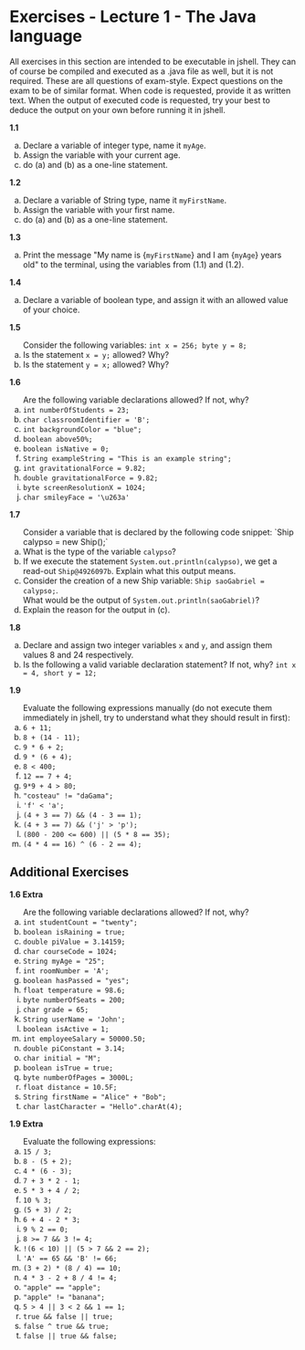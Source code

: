 # Exercises - Lecture 1 - The Java language
All exercises in this section are intended to be executable in jshell. They can of course be compiled and executed as a .java file as well, but it is not required. These are all questions of exam-style. Expect questions on the exam to be of similar format. When code is requested, provide it as written text. When the output of executed code is requested, try your best to deduce the output on your own before running it in jshell.

<b>1.1</b>
<ol type="a">
<li> Declare a variable of integer type, name it <code>myAge</code>. </li>

<li> Assign the variable with your current age. </li>

<li> do (a) and (b) as a one-line statement. </li>
</ol>

<b>1.2</b>
<ol type="a">
<li> Declare a variable of String type, name it <code>myFirstName</code>. </li>

<li> Assign the variable with your first name. </li>

<li> do (a) and (b) as a one-line statement. </li>
</ol>

<b>1.3</b>
<ol type="a">
<li> Print the message "My name is {<code>myFirstName</code>} and I am {<code>myAge</code>} years old" to the terminal, using the variables from (1.1) and (1.2). </li>
</ol>

<b>1.4</b>
<ol type="a">
<li> Declare a variable of boolean type, and assign it with an allowed value of your choice. </li>
</ol>

<b>1.5</b>
<ol type="a">
Consider the following variables:
<code>int x = 256; byte y = 8;</code>
<li> Is the statement <code>x = y;</code> allowed? Why? </li>
<li> Is the statement <code>y = x;</code> allowed? Why? </li>
</ol>

<b>1.6</b>
<ol type="a">
Are the following variable declarations allowed? If not, why?
<li> <code>int numberOfStudents = 23;</code> </li>
<li> <code>char classroomIdentifier = 'B';</code> </li>
<li> <code>int backgroundColor = "blue";</code> </li>
<li> <code>boolean above50%;</code> </li>
<li> <code>boolean isNative = 0;</code> </li>
<li> <code>String exampleString = "This is an example string";</code> </li>
<li> <code>int gravitationalForce = 9.82;</code> </li>
<li> <code>double gravitationalForce = 9.82;</code> </li>
<li> <code>byte screenResolutionX = 1024;</code> </li>
<li> <code>char smileyFace = '\u263a'</code> </li>
</ol>

<b>1.7</b>
<ol type="a">
Consider a variable that is declared by the following code snippet: `Ship calypso = new Ship();`
<li> What is the type of the variable <code>calypso</code>? </li>
<li> If we execute the statement <code>System.out.println(calypso)</code>, we get a read-out <code>Ship@4926097b</code>. Explain what this output means. </li>
<li> Consider the creation of a new Ship variable: <code>Ship saoGabriel = calypso;</code>. <br>
What would be the output of <code>System.out.println(saoGabriel)</code>? </li>
<li> Explain the reason for the output in (c).</li>
</ol>

<b>1.8</b>
<ol type="a">
<li> Declare and assign two integer variables <code>x</code> and <code>y</code>, and assign them values 8 and 24 respectively. </li>
<li> Is the following a valid variable declaration statement? If not, why? <code>int x = 4, short y = 12;</code>
</ol>

<b>1.9</b>
<ol type="a">
Evaluate the following expressions manually (do not execute them immediately in jshell, try to understand what they should result in first):
<li> <code>6 + 11;</code> </li>
<li> <code>8 + (14 - 11);</code> </li>
<li> <code>9 * 6 + 2;</code> </li>
<li> <code>9 * (6 + 4);</code> </li>
<li> <code>8 < 400;</code> </li>
<li> <code>12 == 7 + 4;</code> </li>
<li> <code>9*9 + 4 > 80;</code> </li>
<li> <code>"costeau" != "daGama";</code> </li>
<li> <code>'f' < 'a';</code> </li>
<li> <code>(4 + 3 == 7) && (4 - 3 == 1);</code> </li>
<li> <code>(4 + 3 == 7) && ('j' > 'p');</code> </li>
<li> <code>(800 - 200 <= 600) || (5 * 8 == 35);</code> </li> 
<li> <code>(4 * 4 == 16) ^ (6 - 2 == 4);</code> </li>
</ol>


## Additional Exercises
<b>1.6 Extra</b>
<ol type="a">
Are the following variable declarations allowed? If not, why?
<li> <code>int studentCount = "twenty";</code> </li>
<li> <code>boolean isRaining = true;</code> </li>
<li> <code>double piValue = 3.14159;</code> </li>
<li> <code>char courseCode = 1024;</code> </li>
<li> <code>String myAge = "25";</code> </li>
<li> <code>int roomNumber = 'A';</code> </li>
<li> <code>boolean hasPassed = "yes";</code> </li>
<li> <code>float temperature = 98.6;</code> </li>
<li> <code>byte numberOfSeats = 200;</code> </li>
<li> <code>char grade = 65;</code> </li>
<li> <code>String userName = 'John';</code> </li>
<li> <code>boolean isActive = 1;</code> </li>
<li> <code>int employeeSalary = 50000.50;</code> </li>
<li> <code>double piConstant = 3.14;</code> </li>
<li> <code>char initial = "M";</code> </li>
<li> <code>boolean isTrue = true;</code> </li>
<li> <code>byte numberOfPages = 3000L;</code> </li>
<li> <code>float distance = 10.5F;</code> </li>
<li> <code>String firstName = "Alice" + "Bob";</code> </li>
<li> <code>char lastCharacter = "Hello".charAt(4);</code> </li>
</ol>

<b>1.9 Extra</b>
<ol type="a">
Evaluate the following expressions:
<li> <code>15 / 3;</code> </li>
<li> <code>8 - (5 + 2);</code> </li>
<li> <code>4 * (6 - 3);</code> </li>
<li> <code>7 + 3 * 2 - 1;</code> </li>
<li> <code>5 * 3 + 4 / 2;</code> </li>
<li> <code>10 % 3;</code> </li>
<li> <code>(5 + 3) / 2;</code> </li>
<li> <code>6 + 4 - 2 * 3;</code> </li>
<li> <code>9 % 2 == 0;</code> </li>
<li> <code>8 >= 7 && 3 != 4;</code> </li>
<li> <code>!(6 < 10) || (5 > 7 && 2 == 2);</code> </li>
<li> <code>'A' == 65 && 'B' != 66;</code> </li>
<li> <code>(3 + 2) * (8 / 4) == 10;</code> </li>
<li> <code>4 * 3 - 2 + 8 / 4 != 4;</code> </li>
<li> <code>"apple" == "apple";</code> </li>
<li> <code>"apple" != "banana";</code> </li>
<li> <code>5 > 4 || 3 < 2 && 1 == 1;</code> </li>
<li> <code>true && false || true;</code> </li>
<li> <code>false ^ true && true;</code> </li>
<li> <code>false || true && false;</code> </li>
</ol>